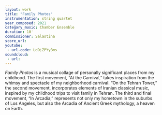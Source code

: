 ```yaml
---
layout: work
title: "Family Photos"
instrumentation: string quartet
year_composed: 2021
category_music: Chamber Ensemble
duration: 10'
commissioner: Salastina
score_url:
youtube:
 - url-code: LdOjZPYyBms
soundcloud: 
 - url:
---
```


_Family Photos_ is a musical collage of personally significant places from my childhood. The first movement, “At the Carnival,” takes inspiration from the whimsy and spectacle of my neighborhood carnival. “On the Tehran Tower,” the second movement, incorporates elements of Iranian classical music, inspired by my childhood trips to visit family in Tehran. The third and final movement, “In Arcadia,” represents not only my hometown in the suburbs of Los Angeles, but also the Arcadia of Ancient Greek mythology, a heaven on Earth.